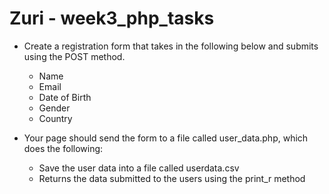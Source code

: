 # Zuri - week3_php_tasks

* Create a registration form that takes in the following below and submits using the POST method.

  * Name
  * Email
  * Date of Birth
  * Gender
  * Country

* Your page should send the form to a file called user_data.php, which does the following:

  * Save the user data into a file called userdata.csv
  * Returns the data submitted to the users using the print_r method
